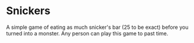 # Snickers

A simple game of eating as much snicker's bar (25 to be exact) before you turned into a monster. Any person can play this game to past time. 
